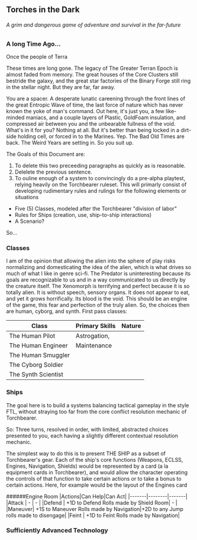 ## Torches in the Dark
###### A grim and dangerous game of adventure and survival in the far-future
### A long Time Ago...
Once the people of Terra 

These times are long gone. The legacy of The Greater Terran Epoch is almost
faded from memory. The great houses of the Core Clusters still bestride the galaxy, and the great star factories of the Binary Forge still ring in the
stellar night. But they are far, far away.

You are a spacer. A desperate lunatic careening through the front lines of the
great Entropic Wave of time, the last force of nature which has never
known the yoke of man's command. Out here, it's just you, a few like-minded
maniacs, and a couple layers of Plastic, GoldFoam insulation, and compressed
air between you and the unbearable fullness of the void. What's in it for you?
Nothing at all. But it's better than being locked in a dirt-side holding cell,
or forced in to the Marines. Yep. The Bad Old Times are back. The Weird Years
are setting in. So you suit up.

The Goals of this Document are:

1. To delete this two preceeding paragraphs as quickly as is reasonable.
2. Delelete the previous sentence. 
3. To ouline enough of a system to convincingly do a pre-alpha playtest, relying
heavily on the Torchbearer ruleset. This will primarly consist of developing
rudimentary rules and rulings for the following elements or
situations
  - Five (5) Classes, modeled after the Torchbearer "division of labor"
  - Rules for Ships (creation, use, ship-to-ship interactions)
  - A Scenario?

So...
 
### Classes

I am of the opinion that allowing the alien into the sphere of play risks normalizing and domesticating the idea of the alien, which
is what drives so much of what I like in genre sci-fi. The
Predator is uninteresting because its goals are recognizable to us and in a way
communicated to us directly by the creature itself. The Xenomorph is terrifying
and perfect because it is so totally alien. It is without speech, sensory
organs. It does not appear to eat, and yet it grows horrifically. Its blood is
the void. This should be an engine of the game, this fear and perfection of the
truly alien. 
So, the choices then are human, cyborg, and synth. First pass classes:

|Class|Primary Skills|Nature|
|-----|--------------|------|
|The Human Pilot|Astrogation,|| 
|The Human Engineer|Maintenance||
|The Human Smuggler|||
|The Cyborg Soldier|||
|The Synth Scientist|||
 
### Ships

The goal here is to build a systems balancing tactical gameplay in the style
FTL, without straying too far from the core conflict resolution mechanic of
Torchbearer. 

So: Three turns, resolved in order, with limited, abstracted choices presented
to you, each having a slightly different contextual resolution mechanic. 

The simplest way to do this is to present THE SHIP as a subset of Torchbearer's
gear. Each of the ship's core functions (Weapons, ECLSS, Engines, Navigation,
Shields) would be represented by a card (a la equipment cards in Torchbearer),
and would allow the character operating the controls of that function to take
certain actions or to take a bonus to certain actions. Here, for example would
be the layout of the Engines card

######Engine Room
|Actions|Can Help|Can Act|
|-------|--------|-------|
|Attack | - | - |
|Defend | +1D to Defend Rolls made by Shield Room| - |
|Maneuver| +1S to Maneuver Rolls made by Navigation|+2D to any Jump rolls made
to disengage|
|Feint  | +1D to Feint Rolls made by Navigation|


### Sufficiently Advanced Technology

